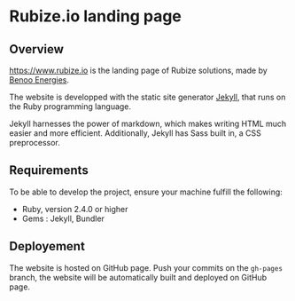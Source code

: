 # Rubize.io landing page

## Overview
https://www.rubize.io is the landing page of Rubize solutions, made by [Benoo Energies](https://www.benoo-energies.com/).

The website is developped with the static site generator [Jekyll](https://jekyllrb.com/), that runs on the Ruby programming language.

Jekyll harnesses the power of markdown, which makes writing HTML much easier and more efficient. Additionally, Jekyll has Sass built in, a CSS preprocessor.

## Requirements
To be able to develop the project, ensure your machine fulfill the following:
* Ruby, version 2.4.0 or higher
* Gems : Jekyll, Bundler

## Deployement
The website is hosted on GitHub page. Push your commits on the ```gh-pages``` branch, the website will be automatically built and deployed on GitHub page.
